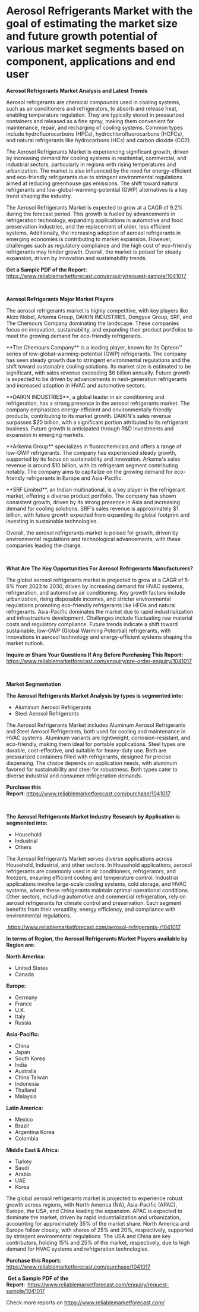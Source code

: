 <p><h1>Aerosol Refrigerants Market with the goal of estimating the market size and future growth potential of various market segments based on component, applications and end user</h1></p><p><strong>Aerosol Refrigerants Market Analysis and Latest Trends</strong></p>
<p><p>Aerosol refrigerants are chemical compounds used in cooling systems, such as air conditioners and refrigerators, to absorb and release heat, enabling temperature regulation. They are typically stored in pressurized containers and released as a fine spray, making them convenient for maintenance, repair, and recharging of cooling systems. Common types include hydrofluorocarbons (HFCs), hydrochlorofluorocarbons (HCFCs), and natural refrigerants like hydrocarbons (HCs) and carbon dioxide (CO2).</p><p>The Aerosol Refrigerants Market is experiencing significant growth, driven by increasing demand for cooling systems in residential, commercial, and industrial sectors, particularly in regions with rising temperatures and urbanization. The market is also influenced by the need for energy-efficient and eco-friendly refrigerants due to stringent environmental regulations aimed at reducing greenhouse gas emissions. The shift toward natural refrigerants and low-global-warming-potential (GWP) alternatives is a key trend shaping the industry.</p><p>The Aerosol Refrigerants Market is expected to grow at a CAGR of 9.2% during the forecast period. This growth is fueled by advancements in refrigeration technology, expanding applications in automotive and food preservation industries, and the replacement of older, less efficient systems. Additionally, the increasing adoption of aerosol refrigerants in emerging economies is contributing to market expansion. However, challenges such as regulatory compliance and the high cost of eco-friendly refrigerants may hinder growth. Overall, the market is poised for steady expansion, driven by innovation and sustainability trends.</p></p>
<p><strong>Get a Sample PDF of the Report:&nbsp;</strong> <a href="https://www.reliablemarketforecast.com/enquiry/request-sample/1041017?utm_campaign=2237&utm_medium=2&utm_source=Github&utm_content=ia&utm_term=29012025&utm_id=aerosol-refrigerants">https://www.reliablemarketforecast.com/enquiry/request-sample/1041017</a></p>
<p>&nbsp;</p>
<p><strong>Aerosol Refrigerants Major Market Players</strong></p>
<p><p>The aerosol refrigerants market is highly competitive, with key players like Akzo Nobel, Arkema Group, DAIKIN INDUSTRIES, Dongyue Group, SRF, and The Chemours Company dominating the landscape. These companies focus on innovation, sustainability, and expanding their product portfolios to meet the growing demand for eco-friendly refrigerants.</p><p>**The Chemours Company** is a leading player, known for its Opteon™ series of low-global-warming-potential (GWP) refrigerants. The company has seen steady growth due to stringent environmental regulations and the shift toward sustainable cooling solutions. Its market size is estimated to be significant, with sales revenue exceeding $6 billion annually. Future growth is expected to be driven by advancements in next-generation refrigerants and increased adoption in HVAC and automotive sectors.</p><p>**DAIKIN INDUSTRIES**, a global leader in air conditioning and refrigeration, has a strong presence in the aerosol refrigerants market. The company emphasizes energy-efficient and environmentally friendly products, contributing to its market growth. DAIKIN's sales revenue surpasses $20 billion, with a significant portion attributed to its refrigerant business. Future growth is anticipated through R&D investments and expansion in emerging markets.</p><p>**Arkema Group** specializes in fluorochemicals and offers a range of low-GWP refrigerants. The company has experienced steady growth, supported by its focus on sustainability and innovation. Arkema's sales revenue is around $10 billion, with its refrigerant segment contributing notably. The company aims to capitalize on the growing demand for eco-friendly refrigerants in Europe and Asia-Pacific.</p><p>**SRF Limited**, an Indian multinational, is a key player in the refrigerant market, offering a diverse product portfolio. The company has shown consistent growth, driven by its strong presence in Asia and increasing demand for cooling solutions. SRF's sales revenue is approximately $1 billion, with future growth expected from expanding its global footprint and investing in sustainable technologies.</p><p>Overall, the aerosol refrigerants market is poised for growth, driven by environmental regulations and technological advancements, with these companies leading the charge.</p></p>
<p>&nbsp;</p>
<p><strong>What Are The Key Opportunities For Aerosol Refrigerants Manufacturers?</strong></p>
<p><p>The global aerosol refrigerants market is projected to grow at a CAGR of 5-6% from 2023 to 2030, driven by increasing demand for HVAC systems, refrigeration, and automotive air conditioning. Key growth factors include urbanization, rising disposable incomes, and stricter environmental regulations promoting eco-friendly refrigerants like HFOs and natural refrigerants. Asia-Pacific dominates the market due to rapid industrialization and infrastructure development. Challenges include fluctuating raw material costs and regulatory compliance. Future trends indicate a shift toward sustainable, low-GWP (Global Warming Potential) refrigerants, with innovations in aerosol technology and energy-efficient systems shaping the market outlook.</p></p>
<p><strong>Inquire or Share Your Questions If Any Before Purchasing This Report:</strong> <a href="https://www.reliablemarketforecast.com/enquiry/pre-order-enquiry/1041017?utm_campaign=2237&utm_medium=2&utm_source=Github&utm_content=ia&utm_term=29012025&utm_id=aerosol-refrigerants">https://www.reliablemarketforecast.com/enquiry/pre-order-enquiry/1041017</a></p>
<p>&nbsp;</p>
<p><strong>Market Segmentation</strong></p>
<p><strong>The Aerosol Refrigerants Market Analysis by types is segmented into:</strong></p>
<p><ul><li>Aluminum Aerosol Refrigerants</li><li>Steel Aerosol Refrigerants</li></ul></p>
<p><p>The Aerosol Refrigerants Market includes Aluminum Aerosol Refrigerants and Steel Aerosol Refrigerants, both used for cooling and maintenance in HVAC systems. Aluminum variants are lightweight, corrosion-resistant, and eco-friendly, making them ideal for portable applications. Steel types are durable, cost-effective, and suitable for heavy-duty use. Both are pressurized containers filled with refrigerants, designed for precise dispensing. The choice depends on application needs, with aluminum favored for sustainability and steel for robustness. Both types cater to diverse industrial and consumer refrigeration demands.</p></p>
<p><strong>Purchase this Report:&nbsp;</strong><a href="https://www.reliablemarketforecast.com/purchase/1041017?utm_campaign=2237&utm_medium=2&utm_source=Github&utm_content=ia&utm_term=29012025&utm_id=aerosol-refrigerants">https://www.reliablemarketforecast.com/purchase/1041017</a></p>
<p>&nbsp;</p>
<p><strong>The Aerosol Refrigerants Market Industry Research by Application is segmented into:</strong></p>
<p><ul><li>Household</li><li>Industrial</li><li>Others</li></ul></p>
<p><p>The Aerosol Refrigerants Market serves diverse applications across Household, Industrial, and other sectors. In Household applications, aerosol refrigerants are commonly used in air conditioners, refrigerators, and freezers, ensuring efficient cooling and temperature control. Industrial applications involve large-scale cooling systems, cold storage, and HVAC systems, where these refrigerants maintain optimal operational conditions. Other sectors, including automotive and commercial refrigeration, rely on aerosol refrigerants for climate control and preservation. Each segment benefits from their versatility, energy efficiency, and compliance with environmental regulations.</p></p>
<p><a href="https://www.reliablemarketforecast.com/aerosol-refrigerants-r1041017?utm_campaign=2237&utm_medium=2&utm_source=Github&utm_content=ia&utm_term=29012025&utm_id=aerosol-refrigerants">&nbsp;https://www.reliablemarketforecast.com/aerosol-refrigerants-r1041017</a></p>
<p><strong>In terms of Region, the Aerosol Refrigerants Market Players available by Region are:</strong></p>
<p>
    <p> <strong> North America: </strong>
        <ul>
            <li>United States</li>
            <li>Canada</li>
        </ul>
        </p> 
    <p> <strong> Europe: </strong>
        <ul>
            <li>Germany</li>
            <li>France</li>
            <li>U.K.</li>
            <li>Italy</li>
            <li>Russia</li>
        </ul>
        </p> 
    <p> <strong> Asia-Pacific: </strong>
        <ul>
            <li>China</li>
            <li>Japan</li>
            <li>South Korea</li>
            <li>India</li>
            <li>Australia</li>
            <li>China Taiwan</li>
            <li>Indonesia</li>
            <li>Thailand</li>
            <li>Malaysia</li>
        </ul>
        </p> 
    <p> <strong> Latin America: </strong>
        <ul>
            <li>Mexico</li>
            <li>Brazil</li>
            <li>Argentina Korea</li>
            <li>Colombia</li>
        </ul>
        </p> 
    <p> <strong> Middle East & Africa: </strong>
        <ul>
            <li>Turkey</li>
            <li>Saudi</li>
            <li>Arabia</li>
            <li>UAE</li>
            <li>Korea</li>
        </ul>
    </p>
    </p>
<p><p>The global aerosol refrigerants market is projected to experience robust growth across regions, with North America (NA), Asia-Pacific (APAC), Europe, the USA, and China leading the expansion. APAC is expected to dominate the market, driven by rapid industrialization and urbanization, accounting for approximately 35% of the market share. North America and Europe follow closely, with shares of 25% and 20%, respectively, supported by stringent environmental regulations. The USA and China are key contributors, holding 15% and 25% of the market, respectively, due to high demand for HVAC systems and refrigeration technologies.</p></p>
<p><strong>Purchase this Report: </strong><a href="https://www.reliablemarketforecast.com/purchase/1041017?utm_campaign=2237&utm_medium=2&utm_source=Github&utm_content=ia&utm_term=29012025&utm_id=aerosol-refrigerants">https://www.reliablemarketforecast.com/purchase/1041017</a></p>
<p>&nbsp;<strong>Get a Sample PDF of the Report:&nbsp;&nbsp;</strong><a href="https://www.reliablemarketforecast.com/enquiry/request-sample/1041017?utm_campaign=2237&utm_medium=2&utm_source=Github&utm_content=ia&utm_term=29012025&utm_id=aerosol-refrigerants">https://www.reliablemarketforecast.com/enquiry/request-sample/1041017</a></p>
<p><strong></strong></p>
<p>Check more reports on <a href="https://www.reliablemarketforecast.com/?utm_campaign=2237&utm_medium=2&utm_source=Github&utm_content=ia&utm_term=29012025&utm_id=aerosol-refrigerants">https://www.reliablemarketforecast.com/</a></p>